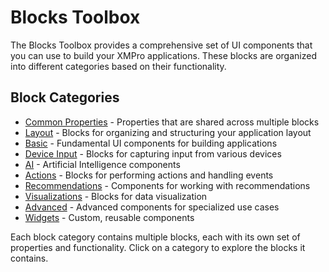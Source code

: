 # Blocks Toolbox

The Blocks Toolbox provides a comprehensive set of UI components that you can use to build your XMPro applications. These blocks are organized into different categories based on their functionality.

## Block Categories

- [Common Properties](common-properties.md) - Properties that are shared across multiple blocks
- [Layout](layout/README.md) - Blocks for organizing and structuring your application layout
- [Basic](basic/README.md) - Fundamental UI components for building applications
- [Device Input](device-input/README.md) - Blocks for capturing input from various devices
- [AI](ai/README.md) - Artificial Intelligence components
- [Actions](actions/README.md) - Blocks for performing actions and handling events
- [Recommendations](recommendations/README.md) - Components for working with recommendations
- [Visualizations](visualizations/README.md) - Blocks for data visualization
- [Advanced](advanced/README.md) - Advanced components for specialized use cases
- [Widgets](widgets.md) - Custom, reusable components

Each block category contains multiple blocks, each with its own set of properties and functionality. Click on a category to explore the blocks it contains.
